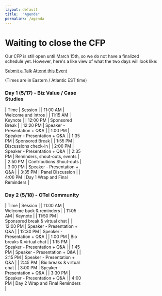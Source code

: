 ```yaml
---
layout: default
title:  "Agenda"
permalink: /agenda
---
```


# Waiting to close the CFP

Our CFP is still open until March 15th, so we do not have a finalized schedule
 yet. However, here's a like view of what the two days will look like:

 <div class="flexbox">
   <a class="flexbox-button" href="/cfp">Submit a Talk</a>
   <a class="flexbox-button" href="/attend">Attend this Event</a>
 </div>

(Times are in Eastern / Atlantic EST time)

<div class="flexbox" style="">

  <div markdown="1" style="width:50%">

### Day 1 (5/17) - Biz Value / Case Studies

|   Time   |   Session                         |
| 11:00 AM | Welcome and Intros                |
| 11:15 AM | Keynote                           |
| 12:00 PM | Sponsored Break                   |
| 12:20 PM | Speaker - Presentation + Q&A      |
| 1:00 PM  | Speaker - Presentation + Q&A      |
| 1:35 PM  | Sponsored Break                   |
| 1:55 PM	 | Discussions check-in              |
| 2:00 PM  | Speaker - Presentation + Q&A      |
| 2:35 PM  | Reminders, shout-outs, events     |
| 2:50 PM  | Contributions Shout-outs          |
| 3:00 PM  | Speaker - Presentation + Q&A      |
| 3:35 PM  | Panel Discussion                  |
| 4:00 PM  | Day 1 Wrap and Final Reminders    |

  </div>

  <div markdown="1" style="width:50%">

### Day 2 (5/18) - OTel Community

|   Time   |   Session                         |
| 11:00 AM | Welcome back & reminders          |
| 11:05 AM | Keynote                           |
| 11:50 PM | Sponsored break & virtual chat    |
| 12:00 PM | Speaker - Presentation + Q&A      |
| 12:30 PM | Speaker - Presentation + Q&A      |
| 1:00 PM  | Bio breaks & virtual chat         |
| 1:15 PM	 | Speaker - Presentation + Q&A      |
| 1:45 PM	 | Speaker - Presentation + Q&A      |
| 2:15 PM	 | Speaker - Presentation + Q&A      |
| 2:45 PM  | Bio breaks & virtual chat         |
| 3:00 PM  | Speaker - Presentation + Q&A      |
| 3:30 PM  | Speaker - Presentation + Q&A      |
| 4:00 PM  | Day 2 Wrap and Final Reminders    |

  </div>

</div>
